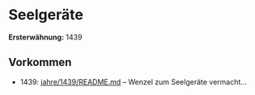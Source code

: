 # Seelgeräte

**Ersterwähnung:** 1439

## Vorkommen
- 1439: [jahre/1439/README.md](../jahre/1439/README.md) – Wenzel zum Seelgeräte vermacht...
